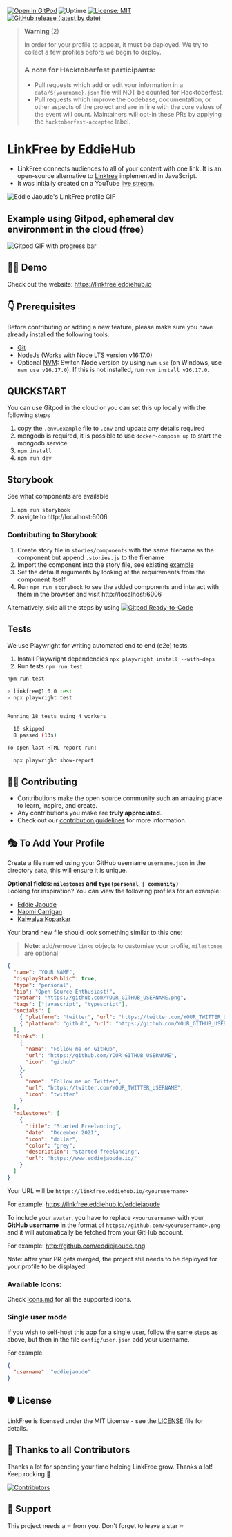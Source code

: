 [![Open in GitPod](https://img.shields.io/badge/Gitpod-Ready--to--Code-blue?logo=gitpod)](https://gitpod.io/#https://github.com/EddieHubCommunity/LinkFree) ![Uptime](https://img.shields.io/endpoint?url=https%3A%2F%2Fraw.githubusercontent.com%2FEddieHubCommunity%2Fmonitoring%2Fmaster%2Fapi%2Flink-free%2Fuptime.json) [![License: MIT](https://img.shields.io/badge/License-MIT-yellow.svg)](https://opensource.org/licenses/MIT) [![GitHub release (latest by date)](https://img.shields.io/github/v/release/EddieHubCommunity/LinkFree?style=for-the-badge)](https://github.com/EddieHubCommunity/LinkFree/releases)


> **Warning** (2)
>
> In order for your profile to appear, it must be deployed. We try to collect a few profiles before we begin to deploy.
>
> ### A note for Hacktoberfest participants:
>
> - Pull requests which add or edit your information in a `data/${yourname}.json` file will NOT be counted for Hacktoberfest.
> - Pull requests which improve the codebase, documentation, or other aspects of the project and are in line with the core values of the event will count. Maintainers will opt-in these PRs by applying the `hacktoberfest-accepted` label.

# LinkFree by EddieHub

- LinkFree connects audiences to all of your content with one link. It is an open-source alternative to [Linktree](https://linktr.ee/) implemented in JavaScript.
- It was initially created on a YouTube [live stream](https://www.youtube.com/watch?v=Jorl_vcp-Ew).

![Eddie Jaoude's LinkFree profile GIF](https://user-images.githubusercontent.com/106697681/176986263-b8c278f1-41a8-4b85-80e6-be46e9cc9a00.gif)

## Example using Gitpod, ephemeral dev environment in the cloud (free)

![Gitpod GIF with progress bar](https://user-images.githubusercontent.com/46727048/146048451-ed4ff31a-c178-4713-a9e0-95118be742dc.gif)

## 👨‍💻 Demo

Check out the website: https://linkfree.eddiehub.io

## 👇 Prerequisites

Before contributing or adding a new feature, please make sure you have already installed the following tools:

- [Git](https://git-scm.com/downloads)
- [NodeJs](https://nodejs.org/en/download/) (Works with Node LTS version v16.17.0)
- Optional [NVM](https://github.com/nvm-sh/nvm): Switch Node version by using `nvm use` (on Windows, use `nvm use v16.17.0`). If this is not installed, run `nvm install v16.17.0`.

## QUICKSTART

You can use Gitpod in the cloud or you can set this up locally with the following steps

1. copy the `.env.example` file to `.env` and update any details required
1. mongodb is required, it is possible to use `docker-compose up` to start the mongodb service
1. `npm install`
1. `npm run dev`

## Storybook

See what components are available

1. `npm run storybook`
1. navigte to http://localhost:6006

### Contributing to Storybook

1. Create story file in `stories/components` with the same filename as the component but append `.stories.js` to the filename
1. Import the component into the story file, see existing [example](https://github.com/EddieHubCommunity/LinkFree/blob/main/stories/components/user/UserLink.stories.js)
1. Set the default arguments by looking at the requirements from the component itself
1. Run `npm run storybook` to see the added components and interact with them in the browser and visit http://localhost:6006

Alternatively, skip all the steps by using [![Gitpod Ready-to-Code](https://img.shields.io/badge/Gitpod-Ready--to--Code-blue?logo=gitpod)](https://gitpod.io/#https://github.com/EddieHubCommunity/LinkFree/)

## Tests

We use Playwright for writing automated end to end (e2e) tests.

1. Install Playwright dependencies `npx playwright install --with-deps`
1. Run tests `npm run test`

```bash
npm run test

> linkfree@1.0.0 test
> npx playwright test


Running 18 tests using 4 workers

  10 skipped
  8 passed (13s)

To open last HTML report run:

  npx playwright show-report
```

## 👨‍💻 Contributing

- Contributions make the open source community such an amazing place to learn, inspire, and create.
- Any contributions you make are **truly appreciated**.
- Check out our [contribution guidelines](./docs/contributing/CONTRIBUTING.md) for more information.

## 🎭 To Add Your Profile

Create a file named using your GitHub username `username.json` in the directory `data`, this will ensure it is unique.

**Optional fields: `milestones` and `type(personal | community)`**\
Looking for inspiration? You can view the following profiles for an example:

- [Eddie Jaoude](https://github.com/EddieHubCommunity/LinkFree/blob/main/data/eddiejaoude.json)
- [Naomi Carrigan](https://github.com/EddieHubCommunity/LinkFree/blob/main/data/nhcarrigan.json)
- [Kaiwalya Koparkar](https://github.com/EddieHubCommunity/LinkFree/blob/main/data/kaiwalyakoparkar.json)

Your brand new file should look something similar to this one:

> **Note**: add/remove `links` objects to customise your profile, `milestones` are optional

```json
{
  "name": "YOUR NAME",
  "displayStatsPublic": true,
  "type": "personal",
  "bio": "Open Source Enthusiast!",
  "avatar": "https://github.com/YOUR_GITHUB_USERNAME.png",
  "tags": ["javascript", "typescript"],
  "socials": [
    { "platform": "twitter", "url": "https://twitter.com/YOUR_TWITTER_USERNAME" },
    { "platform": "github", "url": "https://github.com/YOUR_GITHUB_USERNAME" }
  ],
  "links": [
    {
      "name": "Follow me on GitHub",
      "url": "https://github.com/YOUR_GITHUB_USERNAME",
      "icon": "github"
    },
    {
      "name": "Follow me on Twitter",
      "url": "https://twitter.com/YOUR_TWITTER_USERNAME",
      "icon": "twitter"
    }
  ],
  "milestones": [
    {
      "title": "Started Freelancing",
      "date": "December 2021",
      "icon": "dollar",
      "color": "grey",
      "description": "Started freelancing",
      "url": "https://www.eddiejaoude.io/"
    }
  ]
}
```

Your URL will be `https://linkfree.eddiehub.io/<yourusername>`

For example: <https://linkfree.eddiehub.io/eddiejaoude>

To include your `avatar`, you have to replace `<yourusername>` with your **GitHub username** in the format of `https://github.com/<yourusername>.png` and it will automatically be fetched from your GitHub account.

For example: <http://github.com/eddiejaoude.png>

Note: after your PR gets merged, the project still needs to be deployed for your profile to be displayed

### Available Icons:

Check [Icons.md](/icons.md) for all the supported icons.

### Single user mode

If you wish to self-host this app for a single user, follow the same steps as above, but then in the file `config/user.json` add your username.

For example

```json
{
  "username": "eddiejaoude"
}
```

## 🛡️ License

LinkFree is licensed under the MIT License - see the [LICENSE](LICENSE) file for details.

## 💪 Thanks to all Contributors

Thanks a lot for spending your time helping LinkFree grow. Thanks a lot! Keep rocking 🍻

[![Contributors](https://contrib.rocks/image?repo=EddieHubCommunity/LinkFree)](https://github.com/EddieHubCommunity/LinkFree/graphs/contributors)

## 🙏 Support

This project needs a ⭐️ from you. Don't forget to leave a star ⭐️
